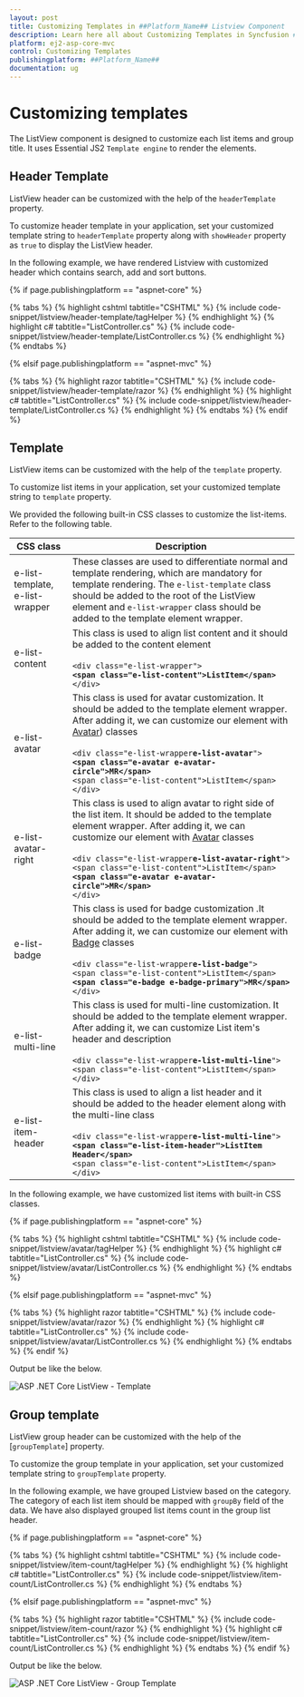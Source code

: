 ```yaml
---
layout: post
title: Customizing Templates in ##Platform_Name## Listview Component
description: Learn here all about Customizing Templates in Syncfusion ##Platform_Name## Listview component of Syncfusion Essential JS 2 and more.
platform: ej2-asp-core-mvc
control: Customizing Templates
publishingplatform: ##Platform_Name##
documentation: ug
---
```



# Customizing templates

The ListView component is designed to customize each list items and group title. It uses Essential JS2 `Template engine` to render the elements.

## Header Template

ListView header can be customized with the help of the `headerTemplate` property.

To customize header template in your application, set your customized template string to `headerTemplate` property along with `showHeader` property as `true` to display the ListView header.

In the following example, we have rendered Listview with customized header which contains search, add and sort buttons.

{% if page.publishingplatform == "aspnet-core" %}

{% tabs %}
{% highlight cshtml tabtitle="CSHTML" %}
{% include code-snippet/listview/header-template/tagHelper %}
{% endhighlight %}
{% highlight c# tabtitle="ListController.cs" %}
{% include code-snippet/listview/header-template/ListController.cs %}
{% endhighlight %}
{% endtabs %}

{% elsif page.publishingplatform == "aspnet-mvc" %}

{% tabs %}
{% highlight razor tabtitle="CSHTML" %}
{% include code-snippet/listview/header-template/razor %}
{% endhighlight %}
{% highlight c# tabtitle="ListController.cs" %}
{% include code-snippet/listview/header-template/ListController.cs %}
{% endhighlight %}
{% endtabs %}
{% endif %}



## Template

ListView items can be customized with the help of the `template` property.

To customize list items in your application, set your customized template string to `template` property.

We provided the following built-in CSS classes to customize the list-items. Refer to the following table.

| CSS class        | Description           |
| ------------- |-------------|
| e-list-template, e-list-wrapper | These classes are used to differentiate normal and template rendering, which are mandatory for template rendering. The `e-list-template` class should be added to the root of the ListView element and `e-list-wrapper` class should be added to the template element wrapper.
| e-list-content | This class is used to align list content and it should be added to the content element <br/><br/> `<div class="e-list-wrapper">`<br/><b>`<span class="e-list-content">ListItem</span>`</b> <br/>`</div>`|
| e-list-avatar | This class is used for avatar customization. It should be added to the template element wrapper. After adding it, we can customize our element with [Avatar](../avatar)) classes <br/><br/> `<div class="e-list-wrapper`<b>`e-list-avatar`</b>`">` <br/> <b>`<span class="e-avatar e-avatar-circle">MR</span>`</b><br/>`<span class="e-list-content">ListItem</span>`<br/>`</div>`|
| e-list-avatar-right | This class is used to align avatar to right side of the list item. It should be added to the template element wrapper. After adding it, we can customize our element with [Avatar](../avatar) classes <br/><br/> `<div class="e-list-wrapper`<b>`e-list-avatar-right`</b>`">` <br/> `<span class="e-list-content">ListItem</span>`<br/><b>`<span class="e-avatar e-avatar-circle">MR</span>`</b><br/> `</div>`|
| e-list-badge | This class is used for badge customization .It should be added to the template element wrapper. After adding it, we can customize our element with [Badge](../badge) classes <br/><br/> `<div class="e-list-wrapper`<b>`e-list-badge`</b>`">` <br/> `<span class="e-list-content">ListItem</span>`<br/><b>`<span class="e-badge e-badge-primary">MR</span>`</b><br/> `</div>`|
| e-list-multi-line | This class is used for multi-line customization. It should be added to the template element wrapper. After adding it, we can customize List item's header and description <br/><br/>`<div class="e-list-wrapper`<b>`e-list-multi-line`</b>`">` <br/> `<span class="e-list-content">ListItem</span>`<br/>`</div>`|
| e-list-item-header |This class is used to align a list header and it should be added to the header element along with the multi-line class <br/><br/> `<div class="e-list-wrapper`<b>`e-list-multi-line`</b>`">`<br/> <b>`<span class="e-list-item-header">ListItem Header</span>`</b><br/> `<span class="e-list-content">ListItem</span>`<br/>`</div>`|

In the following example, we have customized list items with built-in CSS classes.

{% if page.publishingplatform == "aspnet-core" %}

{% tabs %}
{% highlight cshtml tabtitle="CSHTML" %}
{% include code-snippet/listview/avatar/tagHelper %}
{% endhighlight %}
{% highlight c# tabtitle="ListController.cs" %}
{% include code-snippet/listview/avatar/ListController.cs %}
{% endhighlight %}
{% endtabs %}

{% elsif page.publishingplatform == "aspnet-mvc" %}

{% tabs %}
{% highlight razor tabtitle="CSHTML" %}
{% include code-snippet/listview/avatar/razor %}
{% endhighlight %}
{% highlight c# tabtitle="ListController.cs" %}
{% include code-snippet/listview/avatar/ListController.cs %}
{% endhighlight %}
{% endtabs %}
{% endif %}



Output be like the below.

![ASP .NET Core ListView - Template](./images/contact-template.png)

## Group template

ListView group header can be customized with the help of the [`groupTemplate`] property.

To customize the group template in your application, set your customized template string to `groupTemplate` property.

In the following example, we have grouped Listview based on the category. The category of each list item should be mapped with `groupBy` field of the data. We have also displayed grouped list items count in the group list header.

{% if page.publishingplatform == "aspnet-core" %}

{% tabs %}
{% highlight cshtml tabtitle="CSHTML" %}
{% include code-snippet/listview/item-count/tagHelper %}
{% endhighlight %}
{% highlight c# tabtitle="ListController.cs" %}
{% include code-snippet/listview/item-count/ListController.cs %}
{% endhighlight %}
{% endtabs %}

{% elsif page.publishingplatform == "aspnet-mvc" %}

{% tabs %}
{% highlight razor tabtitle="CSHTML" %}
{% include code-snippet/listview/item-count/razor %}
{% endhighlight %}
{% highlight c# tabtitle="ListController.cs" %}
{% include code-snippet/listview/item-count/ListController.cs %}
{% endhighlight %}
{% endtabs %}
{% endif %}



Output be like the below.

![ASP .NET Core ListView - Group Template](./images/group-template.png)